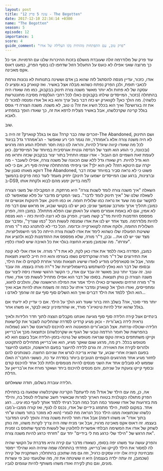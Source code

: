 ```yaml
---
layout: post
title: "עונה 5 פרק 12 - The Begotten"
date: 2017-12-10 22:34:14 +0300
name: "The Begotten"
season: 5
episode: 12
importance: 1
score: 4
guide_comment: "פרק טוב, עם התפתחות מהותית בקו העלילה של אודו"
---
```

עוד פרק של מלודרמה זולה שעובדת מושלם בזכות ההיכרות שלנו עם הדמויות. אני כל כך מרוצה שאני אפילו לא כועס על התעלול הזול שדחפו לנו בסוף הפרק, כמעט דאוס אקס מאכינה.

אודו, כזכור, עדיין מנסה להסתגל לזה שהוא בן אדם וששינה בתנוחות לא נכונות גורמת לכאבי תופת, ולכן הפרק נפתח כשהוא מבלה אצל באשיר. ואז קווארק בא ומציע לו עסקה של לא פחות ולא יותר מאשר משנה צורה תינוק בבקבוק, כמו מה שאודו היה בהתחלה (כזכור, המייסדים שילחו בקבוקים כאלו לכל רחבי הגלקסיה מסיבה מחונטרשת כלשהי). מה הולך כאן? לקווארק יש כזה דבר בעל ערך והוא בא אל אודו ומנסה למכור לו את זה בגרושים? ואיך הוא בכלל השיג את זה? נו טוב, לא משנה. משנה הצורה די גוסס בגלל קרינה שקרכלשהו, אבל באשיר מצליח לרפא את זה, כך שאודו הופך במפתיע לאבא.

שוב.

זוכרים שזה כבר קרה? וגם אז בגלל קווארק? זה היה ב-The Abandoned, ושם התינוק לא היה משנה צורה אלא ג'אמהדר, וזה נגמר הכי רע שאפשר - הג'אמהדר גדל בניגוד לכל מה שאודו קיווה שיגדל להיות, והראה לנו כמה חסר תוחלת הגזע הזה מרגיש (ובכוונה, כי הגזע הוא תוצר של הנדסה גנטית אגרסיבית במיוחד של המייסדים). כאן לעומת זאת השמיים הם הגבול - אודו עצמו התחיל בתור יצור בבקבוק שכזה ותראו מה הוא גדל להיות. רק שאודו גדל ללא שום הכוונה של משנה צורה, אפילו לשעבר - מה יקרה עם הינוקא הזה? לאן הוא ילך? אני ציפיתי מההתחלה שיהיה סוף רע, אם כי לאו דווקא מאותו סגנון של The Abandoned, פשוט כי לא נראה סביר במיוחד שכזה דבר יחזיק מעמד לעוד כמה פרקים בהמשך (וברצינות, ברגע שבו המייסדים ישמעו על תינוק ב-DS9, מה בדיוק ימנע מהם לבוא ולקחת אותו?)

השאלה "איך משנה צורה לומד לשנות צורה" היא מרתקת. זו המקבילה של משני הצורה לשאלה שלנו של "איך תינוק לומד לדבר". בשני המקרים מדובר על פלא שמאפשר לנו לתקשר עם מה שעד אז נראה כמו שלולית חומה. או כמו תינוק. אצל תינוקות אנושיים זה כמובן תהליך ארוך ומורכב שנמשך שנים; כאן יש לנו בקושי שבוע, אז מראש שום דבר פה לא אמין, וגם לא באמת אומרים משהו על האופן שבו הפלא מתחולל. במובן הזה, הפרק מפספס הזדמנות להיות מד"ב קשה מעניין. הפרק גם לא *רוצה* להיות כזה - הוא מנסה להיות מלודרמה. מצד אחד יש לנו את אודו שמנסה לעשות הכל "כמו שצריך", ומדבר עם השלולית החומה, ולוקח אותה לקווארקייה וכדומה. הכל כדי לא להתנהג כמו ד"ר מורה ששיטת הפעולה שלו כשהוא לימד את אודו לשנות צורה הייתה כל מני חישמוליזציות. מצד שני יש לנו את... ובכן, ד"ר מורה, שלא מפספס את ההזדמנות לבוא ולהציע את "עזרתו". מה שכמובן מוציא החוצה בגלוי את כל האיבה שיש לאודו כלפיו.

כמובן, הסדרה באה ללמד את אודו כאן לקח, לא את ד"ר מורה. אז אודו אולי לא קונה את התירוצים של ד"ר מורה שהקרדסים נשפו בעורפו והוא היה חייב להשיג תוצאות ומהר, אבל אז סטארפליט מודיע לאודו שישיג תוצאות ומהר אחרת לוקחים לו את הילד, ובסופו של דבר הוא נאלץ להשתמש בחישמוליזציות של ד"רה מורה בעצמו. וזה עובד טוב. זה עובד יותר טוב מאשר זה עבד עם אודו, כי הקשר הרגשי שאודו ניסה ליצור עם משנה הצורה כן נותן תוצאות. בסופו של דבר הוא אפילו מתחיל לעשות פני אודו, ואודו וד"ר מורה זורחים ומאושרים כאילו הילד אמר את המילה הראשונה שלו, והולכים לחגוג, ומתפייסים, ואודו הולך אל קווארק ומדבר איתו על כמה זה משמח אותו להיות אבא ואיך הוא הולך ללמד את הילד דברים ואיך הוא השלים סוף סוף 
עם זה שהפך לאדם ו...

יותר מדי סוכר, אה? בשלב הזה ברור שעוד רגע הולך על הילד. אם כי עדיין לא ידעתי אם בגלל שהוא יגדל להיות טינאייג'ר מורד, או שהדומיניון יבואו לבקר, או משהו אחר.

בינתיים אצל קירה הלידה סוף סוף מגיעה ואנחנו מקבלים הצצה לתוך חדר הלידות ולאיך נראית לידה באג'ורית - וכאן מגיע קרדיט לסדרה שהחליטה לשבור את קלישאות הלידה-שכולה-צרחות. אצל הבאג'ורים הפואנטה היא להיכנס לטראנס של רוגע (שמלווה בהפרשות של חומר הרדמה טבעי של הגוף או שקרכלשהו) וכתוצאה מכך או'ברייאן וקייקו משתתפים באיזה טקס שנראה מטופש של נגינה-בזמן-הלידה אבל בעצם הוא לא מטופש בכלל. רק מה, מרגע שגם שאקר מגיע, הוא ואו'ברייאן מתחילים להתקוטט ולהרוס לקירה את האווירה. זה גורם ללידה להיעצר בפעם הראשונה, וכמעט להיעצר בפעם השניה אחרי שבוע, עד שהיא צריכה לגרש את שניהם החוצה. כשנותנים להם לחזור מגיע אחד מהרגעים הקומיים הטובים ביותר בסדרה עד כה, כששני החבר'ה האלו שממש לא סובלים אחד את השני מנסים להיות מנומסים ולתת לכל אחד להיכנס קודם ובסוף קייקו צועקת על שניהם, והם מנסים להיכנס ביחד ושאקר מורח את או'ברייאן על הדלת.

הלידה עוברת בשלום, תודה ששאלתם.

אה, כן, מה עם הילד של אודו? מה לדעתם? הקרינה שקרכלשהו שפגעה בו בתחילת הפרק מתגלה כקטלנית בטווח הארוך למרות שבאשיר חשב שהצליח לטפל בה, והילד מת בזרועות של אודו שאומר כמה חבל כמה חבל רציתי ללמד אותך לעוף כמו עיט... רגע אחד. במקום למות, הילד מתמזג בידיים של אודו, נכנס לו לגוף, ואז קורה ממבו-ג'מבו כלשהו שכתוצאה ממנו הילד ככל הנראה מת לגמרי (הוא לא מוזכר בתור משהו ש"חי בתוך אודו" או משהו דומה) אבל אודו חוזר להיות משנה צורה והופך לעיט המדובר בעצמו. זה דאוס אקס מאכינה מרגיז, אבל אני מניח שזה היה צריך לקרות משהו, וזה נותן לשחק של אודו את המשימה הבלתי אפשרית לחלוטין של לעשות פרצוף שתופס בו זמנית את הרגש של "הילד שלי כרגע מת לי בידיים" יחד עם "חזרתי כרגע להיות משנה צורה".

והפרק עושה עוד משהו יפה בסופו, כשאודו מדבר עם קירה והיא מדברת על הקושי שהיה לה למסור את הילד לקייקו ואו'ברייאן. פחדתי בהתחלה שמה שיהיה הוא שהילד יימסר ומבחינת קירה אלו יהיו עסקים כרגיל, וזה גם מה שתוכנן בהתחלה; השחקנית של קירה (שכמובן, זה עתה ילדה בעצמה) היא זו ששינתה את זה, מה שלטעמי טוב פי עשרות מונים, וגם נותן לקירה ואודו משהו משותף להיות עגומים לגביו.